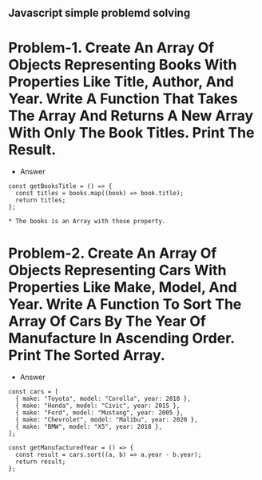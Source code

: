 ## Javascript simple problemd solving

# Problem-1. Create An Array Of Objects Representing Books With Properties Like Title, Author, And Year. Write A Function That Takes The Array And Returns A New Array With Only The Book Titles. Print The Result.

- Answer 
```
const getBooksTitle = () => {
  const titles = books.map((book) => book.title);
  return titles;
};

* The books is an Array with those property.
```
# Problem-2. Create An Array Of Objects Representing Cars With Properties Like Make, Model, And Year. Write A Function To Sort The Array Of Cars By The Year Of Manufacture In Ascending Order. Print The Sorted Array.

- Answer 
```
const cars = [
  { make: "Toyota", model: "Corolla", year: 2010 },
  { make: "Honda", model: "Civic", year: 2015 },
  { make: "Ford", model: "Mustang", year: 2005 },
  { make: "Chevrolet", model: "Malibu", year: 2020 },
  { make: "BMW", model: "X5", year: 2018 },
];

const getManufacturedYear = () => {
  const result = cars.sort((a, b) => a.year - b.year);
  return result;
};

```